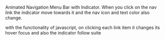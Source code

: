 Animated Navigation Menu Bar with Indicator. When you click on the nav link the indicator move towards it and the nav icon and text color also change.

with the functionality of javascript, on clicking each link item it changes its hover focus and also the indicator follow suite
